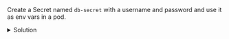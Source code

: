 Create a Secret named `db-secret` with a username and password and use it as env vars in a pod.

<details><summary>Solution</summary>
<br>

```bash
kubectl -n session283884 create secret generic db-secret \
  --from-literal=username=admin \
  --from-literal=password=secret123
```{{exec}}

```bash
cat <<EOF | kubectl -n session283884 apply -f -
apiVersion: v1
kind: Pod
metadata:
  name: db-env-pod
spec:
  containers:
  - name: busybox
    image: busybox
    command: ["env"]
    env:
    - name: DB_USER
      valueFrom:
        secretKeyRef:
          name: db-secret
          key: username
    - name: DB_PASS
      valueFrom:
        secretKeyRef:
          name: db-secret
          key: password
EOF
```{{exec}}

</details>